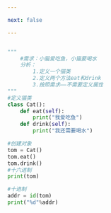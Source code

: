 ```yaml
---

next: false

---
```




<BlogInfo id="932" title="2.第一个面向对象程序" author="白日梦想猿" pv=0 read_times=0 pre_cost_time="0分15秒" category="面向对象" tag_list="['面向对象']" create_time="2020.02.21 11:19:47" update_time="2020.02.21 11:52:28" />

```python

"""
    #需求：小猫爱吃鱼，小猫要喝水
    分析：
        1.定义一个猫类
        2.定义两个方法eat和drink
        3.按照需求——不需要定义属性
"""
#定义猫类
class Cat():
    def eat(self):
        print("我爱吃鱼")
    def drink(self):
        print("我还需要喝水")

#创建对象
tom = Cat()
tom.eat()
tom.drink()
#十六进制
print(tom)

#十进制
addr = id(tom)
print("%d"%addr)
```



<ActionBox />
